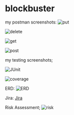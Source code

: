 # blockbuster
my postman screenshots:
![put](https://ibb.co/BV1ny65.jpeg)

![delete](https://imgur.com/a/C5o3Xh1)

![get](https://ibb.co/98jxVPr)

![post](https://ibb.co/FkrGNq4)

my testing screenshots;

![JUnit](https://ibb.co/fGkTMvQ)

![coverage](https://ibb.co/r29wTpF)

ERD:
![ERD](https://ibb.co/s39bGqQ)

Jira:
[Jira](https://dfesw2.atlassian.net/jira/software/projects/BLOC/boards/2/roadmap?assignee=unassigned&selectedIssue=BLOC-6&shared=&atlOrigin=eyJpIjoiYmFiODRlNGY2MDQ4NDM4Y2I0MTY1NTQ2YTRlZTM5ODQiLCJwIjoiaiJ9)

Risk Assessment;
![risk](https://ibb.co/02RL624)

